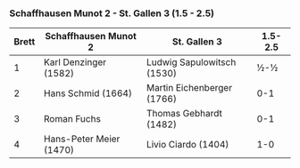 ### Schaffhausen Munot 2 - St. Gallen 3 (1.5 - 2.5)

| Brett | Schaffhausen Munot 2    | St. Gallen 3               | 1.5-2.5 |
|-------|-------------------------|----------------------------|---------|
| 1     | Karl Denzinger (1582)   | Ludwig Sapulowitsch (1530) | ½-½     |
| 2     | Hans Schmid (1664)      | Martin Eichenberger (1766) | 0-1     |
| 3     | Roman Fuchs             | Thomas Gebhardt (1482)     | 0-1     |
| 4     | Hans-Peter Meier (1470) | Livio Ciardo (1404)        | 1-0     |
